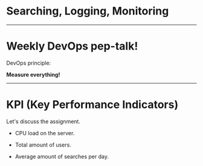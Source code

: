
<div class="title-card">
    <h1>Searching, Logging, Monitoring</h1>
</div>

---

# Weekly DevOps pep-talk!

DevOps principle: 

**Measure everything!**

---

# KPI (Key Performance Indicators)

Let's discuss the assignment. 

* CPU load on the server.

* Total amount of users. 

* Average amount of searches per day.